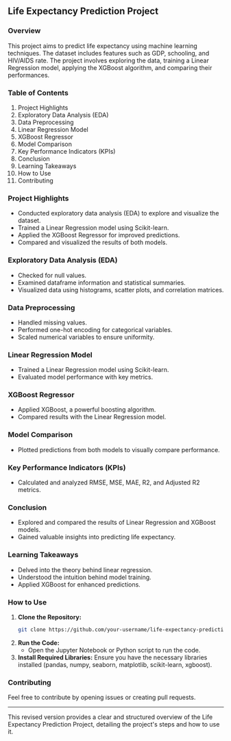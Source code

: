 
## Life Expectancy Prediction Project

### Overview
This project aims to predict life expectancy using machine learning techniques. The dataset includes features such as GDP, schooling, and HIV/AIDS rate. The project involves exploring the data, training a Linear Regression model, applying the XGBoost algorithm, and comparing their performances.

### Table of Contents
1. Project Highlights
2. Exploratory Data Analysis (EDA)
3. Data Preprocessing
4. Linear Regression Model
5. XGBoost Regressor
6. Model Comparison
7. Key Performance Indicators (KPIs)
8. Conclusion
9. Learning Takeaways
10. How to Use
11. Contributing

### Project Highlights
- Conducted exploratory data analysis (EDA) to explore and visualize the dataset.
- Trained a Linear Regression model using Scikit-learn.
- Applied the XGBoost Regressor for improved predictions.
- Compared and visualized the results of both models.

### Exploratory Data Analysis (EDA)
- Checked for null values.
- Examined dataframe information and statistical summaries.
- Visualized data using histograms, scatter plots, and correlation matrices.

### Data Preprocessing
- Handled missing values.
- Performed one-hot encoding for categorical variables.
- Scaled numerical variables to ensure uniformity.

### Linear Regression Model
- Trained a Linear Regression model using Scikit-learn.
- Evaluated model performance with key metrics.

### XGBoost Regressor
- Applied XGBoost, a powerful boosting algorithm.
- Compared results with the Linear Regression model.

### Model Comparison
- Plotted predictions from both models to visually compare performance.

### Key Performance Indicators (KPIs)
- Calculated and analyzed RMSE, MSE, MAE, R2, and Adjusted R2 metrics.

### Conclusion
- Explored and compared the results of Linear Regression and XGBoost models.
- Gained valuable insights into predicting life expectancy.

### Learning Takeaways
- Delved into the theory behind linear regression.
- Understood the intuition behind model training.
- Applied XGBoost for enhanced predictions.

### How to Use
1. **Clone the Repository:**
   ```bash
   git clone https://github.com/your-username/life-expectancy-prediction.git
   ```
2. **Run the Code:**
   - Open the Jupyter Notebook or Python script to run the code.
3. **Install Required Libraries:**
   Ensure you have the necessary libraries installed (pandas, numpy, seaborn, matplotlib, scikit-learn, xgboost).

### Contributing
Feel free to contribute by opening issues or creating pull requests.

---

This revised version provides a clear and structured overview of the Life Expectancy Prediction Project, detailing the project's steps and how to use it.
